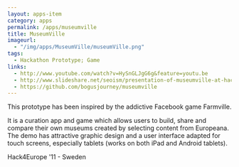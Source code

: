 ```yaml
---
layout: apps-item
category: apps
permalink: /apps/museumville
title: MuseumVille
imageurl:
  - "/img/apps/MuseumVille/museumVille.png"
tags:
  - Hackathon Prototype; Game
links:
  - http://www.youtube.com/watch?v=HySnGLJgG6g&feature=youtu.be
  - http://www.slideshare.net/seoism/presentation-of-museumville-at-hack4europe-8429998
  - https://github.com/bogusjourney/museumville
---
```


This prototype has been inspired by the addictive Facebook game Farmville.

 It is a curation app and game which allows users to build, share and compare their own museums created by selecting content from Europeana. The demo has attractive graphic design and a user interface adapted for touch screens, especially tablets (works on both iPad and Android tablets).

 Hack4Europe '11 - Sweden
